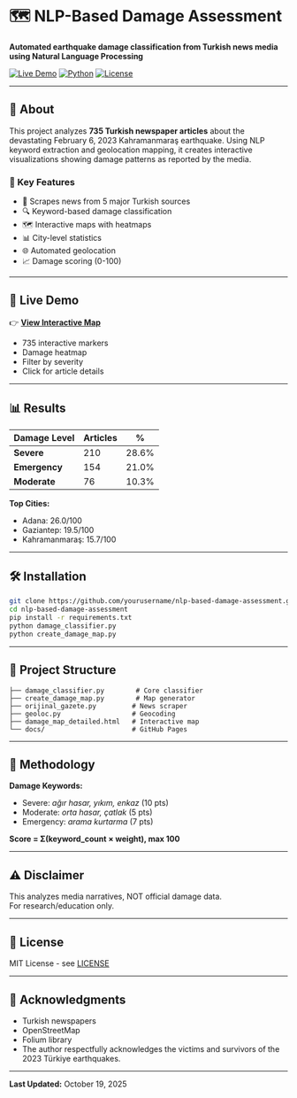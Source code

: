 # 🗺️ NLP-Based Damage Assessment

**Automated earthquake damage classification from Turkish news media using Natural Language Processing**

[![Live Demo](https://img.shields.io/badge/Live%20Demo-View%20Maps-blue?style=for-the-badge)](https://yourusername.github.io/nlp-based-damage-assessment/)
[![Python](https://img.shields.io/badge/Python-3.12-blue?style=for-the-badge&logo=python)](https://www.python.org/)
[![License](https://img.shields.io/badge/License-MIT-green?style=for-the-badge)](LICENSE)

---

## 📖 About

This project analyzes **735 Turkish newspaper articles** about the devastating February 6, 2023 Kahramanmaraş earthquake. Using NLP keyword extraction and geolocation mapping, it creates interactive visualizations showing damage patterns as reported by the media.

### 🎯 Key Features

- 📰 Scrapes news from 5 major Turkish sources
- 🔍 Keyword-based damage classification
- 🗺️ Interactive maps with heatmaps
- 📊 City-level statistics
- 🌐 Automated geolocation
- 📈 Damage scoring (0-100)

---

## 🚀 Live Demo

👉 **[View Interactive Map](https://my-advanced-machine-learning-project.github.io/urban-risk-lens/)**

- 735 interactive markers
- Damage heatmap
- Filter by severity
- Click for article details

---

## 📊 Results

| Damage Level | Articles | % |
|--------------|----------|---|
| **Severe** | 210 | 28.6% |
| **Emergency** | 154 | 21.0% |
| **Moderate** | 76 | 10.3% |

**Top Cities:**
- Adana: 26.0/100
- Gaziantep: 19.5/100
- Kahramanmaraş: 15.7/100

---

## 🛠️ Installation

```bash
git clone https://github.com/yourusername/nlp-based-damage-assessment.git
cd nlp-based-damage-assessment
pip install -r requirements.txt
python damage_classifier.py
python create_damage_map.py
```

---

## 📁 Project Structure

```
├── damage_classifier.py        # Core classifier
├── create_damage_map.py        # Map generator
├── orijinal_gazete.py         # News scraper
├── geoloc.py                  # Geocoding
├── damage_map_detailed.html   # Interactive map
└── docs/                      # GitHub Pages
```

---

## 🔬 Methodology

**Damage Keywords:**
- Severe: *ağır hasar, yıkım, enkaz* (10 pts)
- Moderate: *orta hasar, çatlak* (5 pts)
- Emergency: *arama kurtarma* (7 pts)

**Score = Σ(keyword_count × weight), max 100**

---

## ⚠️ Disclaimer

This analyzes media narratives, NOT official damage data.  
For research/education only.

---

## 📝 License

MIT License - see [LICENSE](LICENSE)

---

## 🙏 Acknowledgments

- Turkish newspapers
- OpenStreetMap
- Folium library
- The author respectfully acknowledges the victims and survivors of the 2023 Türkiye earthquakes.

---

**Last Updated:** October 19, 2025
